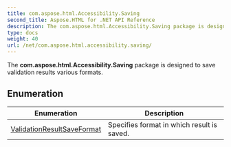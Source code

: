 ```yaml
---
title: com.aspose.html.Accessibility.Saving
second_title: Aspose.HTML for .NET API Reference
description: The com.aspose.html.Accessibility.Saving package is designed to save validation results various formats
type: docs
weight: 40
url: /net/com.aspose.html.accessibility.saving/
---
```

The **com.aspose.html.Accessibility.Saving** package is designed to save validation results various formats.

## Enumeration

| Enumeration | Description |
| --- | --- |
| [ValidationResultSaveFormat](./validationresultsaveformat/) | Specifies format in which result is saved. |
